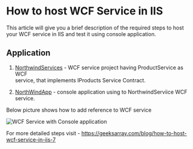 # How to host WCF Service in IIS

This article will give you a brief description of the required steps to host your WCF service in IIS and test it using console application.

## Application

1. [NorthwindServices](https://github.com/geeksarray/how-to-host-wcf-service-in-iis-7/tree/master/IISHost/NorthwindServices) - WCF service project having ProductService as WCF   
   service, that implements IProducts Service Contract. 

1. [NorthWindApp](https://github.com/geeksarray/how-to-host-wcf-service-in-iis-7/tree/master/IISHost/NorthwindApp) - console application using to NorthwindServiice WCF service.

Below picture shows how to add reference to WCF service

![WCF Service with Console application](http://dotnetmentors.com/Images/ServiceRef.png)

For more detailed steps visit - https://geeksarray.com/blog/how-to-host-wcf-service-in-iis-7
